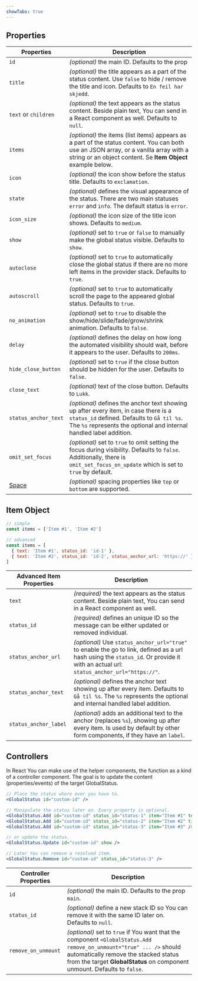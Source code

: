 ```yaml
---
showTabs: true
---
```


## Properties

| Properties                                  | Description                                                                                                                                                                                              |
| ------------------------------------------- | -------------------------------------------------------------------------------------------------------------------------------------------------------------------------------------------------------- |
| `id`                                        | _(optional)_ the main ID. Defaults to the prop                                                                                                                                                           |
| `title`                                     | _(optional)_ the title appears as a part of the status content. Use `false` to hide / remove the title and icon. Defaults to `En feil har skjedd`.                                                       |
| `text` or `children`                        | _(optional)_ the text appears as the status content. Beside plain text, You can send in a React component as well. Defaults to `null`.                                                                   |
| `items`                                     | _(optional)_ the items (list items) appears as a part of the status content. You can both use an JSON array, or a vanilla array with a string or an object content. Se **Item Object** example below.    |
| `icon`                                      | _(optional)_ the icon show before the status title. Defaults to `exclamation`.                                                                                                                           |
| `state`                                     | _(optional)_ defines the visual appearance of the status. There are two main statuses `error` and `info`. The default status is `error`.                                                                 |
| `icon_size`                                 | _(optional)_ the icon size of the title icon shows. Defaults to `medium`.                                                                                                                                |
| `show`                                      | _(optional)_ set to `true` or `false` to manually make the global status visible. Defaults to `show`.                                                                                                    |
| `autoclose`                                 | _(optional)_ set to `true` to automatically close the global status if there are no more left items in the provider stack. Defaults to `true`.                                                           |
| `autoscroll`                                | _(optional)_ set to `true` to automatically scroll the page to the appeared global status. Defaults to `true`.                                                                                           |
| `no_animation`                              | _(optional)_ set to `true` to disable the show/hide/slide/fade/grow/shrink animation. Defaults to `false`.                                                                                               |
| `delay`                                     | _(optional)_ defines the delay on how long the automated visibility should wait, before it appears to the user. Defaults to `200ms`.                                                                     |
| `hide_close_button`                         | _(optional)_ set to `true` if the close button should be hidden for the user. Defaults to `false`.                                                                                                       |
| `close_text`                                | _(optional)_ text of the close button. Defaults to `Lukk`.                                                                                                                                               |
| `status_anchor_text`                        | _(optional)_ defines the anchor text showing up after every item, in case there is a `status_id` defined. Defaults to `Gå til %s`. The `%s` represents the optional and internal handled label addition. |
| `omit_set_focus`                            | _(optional)_ set to `true` to omit setting the focus during visibility. Defaults to `false`. Additionally, there is `omit_set_focus_on_update` which is set to `true` by default.                        |
| [Space](/uilib/components/space/properties) | _(optional)_ spacing properties like `top` or `bottom` are supported.                                                                                                                                    |

## Item Object

```js
// simple
const items = ['Item #1', 'Item #2']

// advanced
const items = [
  { text: 'Item #1', status_id: 'id-1' },
  { text: 'Item #2', status_id: 'id-2', status_anchor_url: 'https://' }
]
```

| Advanced Item Properties | Description                                                                                                                                                                          |
| ------------------------ | ------------------------------------------------------------------------------------------------------------------------------------------------------------------------------------ |
| `text`                   | _(required)_ the text appears as the status content. Beside plain text, You can send in a React component as well.                                                                   |
| `status_id`              | _(required)_ defines an unique ID so the message can be either updated or removed individual.                                                                                        |
| `status_anchor_url`      | _(optional)_ Use `status_anchor_url="true"` to enable the go to link, defined as a url hash using the `status_id`. Or provide it with an actual url: `status_anchor_url="https://"`. |
| `status_anchor_text`     | _(optional)_ defines the anchor text showing up after every item. Defaults to `Gå til %s`. The `%s` represents the optional and internal handled label addition.                     |
| `status_anchor_label`    | _(optional)_ adds an additional text to the anchor (replaces `%s`), showing up after every item. Is used by default by other form components, if they have an `label`.               |

## Controllers

In React You can make use of the helper components, the function as a kind of a controller component.
The goal is to update the content (properties/events) of the target GlobalStatus.

```jsx
// Place the status where ever you have to.
<GlobalStatus id="custom-id" />

// Manipulate the status later on. Every property is optional.
<GlobalStatus.Add id="custom-id" status_id="status-1" item="Item #1" text="New Text" />
<GlobalStatus.Add id="custom-id" status_id="status-2" item="Item #2" title="New Title" />
<GlobalStatus.Add id="custom-id" status_id="status-3" item="Item #3" />

// or update the status.
<GlobalStatus.Update id="custom-id" show />

// Later You can remove a resolved item.
<GlobalStatus.Remove id="custom-id" status_id="status-3" />
```

| Controller Properties | Description                                                                                                                                                                                                                              |
| --------------------- | ---------------------------------------------------------------------------------------------------------------------------------------------------------------------------------------------------------------------------------------- |
| `id`                  | _(optional)_ the main ID. Defaults to the prop `main`.                                                                                                                                                                                   |
| `status_id`           | _(optional)_ define a new stack ID so You can remove it with the same ID later on. Defaults to `null`.                                                                                                                                   |
| `remove_on_unmount`   | _(optional)_ set to `true` if You want that the component `<GlobalStatus.Add remove_on_unmount="true" ... />` should automatically remove the stacked status from the target **GlobalStatus** on component unmount. Defaults to `false`. |
